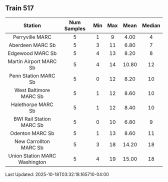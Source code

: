 ## Train 517

| Station | Num Samples | Min | Max | Mean | Median |
| :-----: | :---------: | :-: | :-: | :--: | :----: |
| Perryville MARC | 5 | 1 | 9 | 4.00 | 4 |
| Aberdeen MARC Sb | 5 | 3 | 11 | 6.80 | 7 |
| Edgewood MARC Sb | 5 | 4 | 13 | 8.20 | 8 |
| Martin Airport MARC Sb | 5 | 4 | 14 | 10.80 | 12 |
| Penn Station MARC Sb | 5 | 0 | 12 | 8.20 | 10 |
| West Baltimore MARC Sb | 5 | 1 | 12 | 8.60 | 10 |
| Halethorpe MARC Sb | 5 | 1 | 12 | 8.40 | 10 |
| BWI Rail Station MARC Sb | 5 | 0 | 10 | 6.80 | 9 |
| Odenton MARC Sb | 5 | 1 | 13 | 8.60 | 11 |
| New Carrollton MARC Sb | 5 | 3 | 18 | 14.20 | 18 |
| Union Station MARC Washington | 5 | 4 | 19 | 15.00 | 18 |


Last Updated: 2025-10-18T03:32:18.165710-04:00